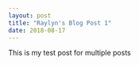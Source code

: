 ```yaml
---
layout: post
title: "Raylyn's Blog Post 1"
date: 2018-08-17
---
```

This is my test post for multiple posts
